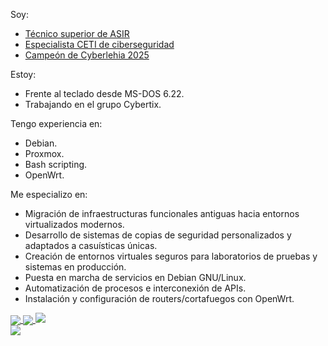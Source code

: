 Soy:  

 - [Técnico superior de ASIR](https://www.boe.es/buscar/doc.php?id=BOE-A-2009-18355)  
 - [Especialista CETI de ciberseguridad](https://www.boe.es/diario_boe/txt.php?id=BOE-A-2020-4963)  
 - [Campeón de Cyberlehia 2025](https://x.com/tknika/status/1907803503331865084)  
  
Estoy:

- Frente al teclado desde MS-DOS 6.22.
- Trabajando en el grupo Cybertix.

Tengo experiencia en:

- Debian.
- Proxmox.
- Bash scripting.
- OpenWrt.

Me especializo en:

- Migración de infraestructuras funcionales antiguas hacia entornos virtualizados modernos.
- Desarrollo de sistemas de copias de seguridad personalizados y adaptados a casuísticas únicas.
- Creación de entornos virtuales seguros para laboratorios de pruebas y sistemas en producción.
- Puesta en marcha de servicios en Debian GNU/Linux.
- Automatización de procesos e interconexión de APIs.
- Instalación y configuración de routers/cortafuegos con OpenWrt.

<a href="https://hacks4geeks.com.cc">
  <img align="center" src="https://github-readme-stats.vercel.app/api?username=nipegun&line_height=40&hide=contribs,prs&show_icons=true&count_private=true&theme=radical" />
  <img align="center" src="https://github-readme-stats.vercel.app/api/top-langs/?username=nipegun&langs_count=3&theme=radical" />
  <img src="https://github-readme-streak-stats.herokuapp.com?user=nipegun&theme=radical&mode=weekly" />
</a>
<br/>
<a href="https://twitter.com/intent/follow?screen_name=nipegun">
  <img src="https://img.shields.io/twitter/follow/nipegun?style=for-the-badge&logo=twitter&&labelColor=231333&color=382A47" />
</a>
